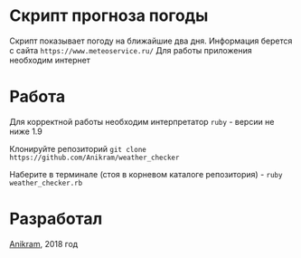 # Скрипт прогноза погоды
Скрипт показывает погоду на ближайшие два дня. Информация берется с сайта `https://www.meteoservice.ru/`
Для работы приложения необходим интернет

# Работа
Для корректной работы необходим интерпретатор `ruby` - версии не ниже 1.9

Клонируйте репозиторий `git clone https://github.com/Anikram/weather_checker` 

Наберите в терминале (стоя в корневом каталоге репозитория) - `ruby weather_checker.rb`

# Разработал
[Anikram](https://github.com/Anikram), 2018 год